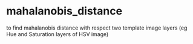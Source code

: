 # mahalanobis_distance
to find mahalanobis distance with respect two template image layers (eg Hue and Saturation layers of HSV image)
